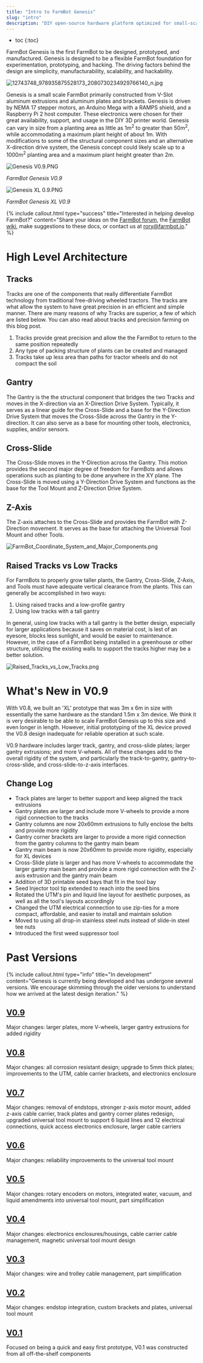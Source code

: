 ```yaml
---
title: "Intro to FarmBot Genesis"
slug: "intro"
description: "DIY open-source hardware platform optimized for small-scale soil-based food production"
---
```


* toc
{:toc}

FarmBot Genesis is the first FarmBot to be designed, prototyped, and manufactured. Genesis is designed to be a flexible FarmBot foundation for experimentation, prototyping, and hacking. The driving factors behind the design are simplicity, manufacturability, scalability, and hackability.

![12743748_978935875528173_2080730234929766140_n.jpg](_images/12743748_978935875528173_2080730234929766140_n.jpg)

Genesis is a small scale FarmBot primarily constructed from V-Slot aluminum extrusions and aluminum plates and brackets. Genesis is driven by NEMA 17 stepper motors, an Arduino Mega with a RAMPS shield, and a Raspberry Pi 2 host computer. These electronics were chosen for their great availability, support, and usage in the DIY 3D printer world. Genesis can vary in size from a planting area as little as 1m<sup>2</sup> to greater than 50m<sup>2</sup>, while accommodating a maximum plant height of about 1m. With modifications to some of the structural component sizes and an alternative X-direction drive system, the Genesis concept could likely scale up to a 1000m<sup>2</sup> planting area and a maximum plant height greater than 2m.

![Genesis V0.9.PNG](_images/Genesis_V0.9.PNG)

_FarmBot Genesis V0.9_



![Genesis XL 0.9.PNG](_images/Genesis_XL_0.9.PNG)

_FarmBot Genesis XL V0.9_



{%
include callout.html
type="success"
title="Interested in helping develop FarmBot?"
content="Share your ideas on the [FarmBot forum](http://forum.farmbot.cc), the [FarmBot wiki](http://wiki.farmbot.cc), make suggestions to these docs, or contact us at rory@farmbot.io."
%}



# High Level Architecture

## Tracks
Tracks are one of the components that really differentiate FarmBot technology from traditional free-driving wheeled tractors. The tracks are what allow the system to have great precision in an efficient and simple manner. There are many reasons of why Tracks are superior, a few of which are listed below. You can also read about tracks and precision farming on this blog post.
1. Tracks provide great precision and allow the the FarmBot to return to the same position repeatedly
2. Any type of packing structure of plants can be created and managed
3. Tracks take up less area than paths for tractor wheels and do not compact the soil

## Gantry
The Gantry is the the structural component that bridges the two Tracks and moves in the X-direction via an X-Direction Drive System. Typically, it serves as a linear guide for the Cross-Slide and a base for the Y-Direction Drive System that moves the Cross-Slide across the Gantry in the Y-direction. It can also serve as a base for mounting other tools, electronics, supplies, and/or sensors.

## Cross-Slide
The Cross-Slide moves in the Y-Direction across the Gantry. This motion provides the second major degree of freedom for FarmBots and allows operations such as planting to be done anywhere in the XY plane. The Cross-Slide is moved using a Y-Direction Drive System and functions as the base for the Tool Mount and Z-Direction Drive System.

## Z-Axis
The Z-axis attaches to the Cross-Slide and provides the FarmBot with Z-Direction movement. It serves as the base for attaching the Universal Tool Mount and other Tools.

![FarmBot_Coordinate_System_and_Major_Components.png](_images/FarmBot_Coordinate_System_and_Major_Components.png)

## Raised Tracks vs Low Tracks
For FarmBots to properly grow taller plants, the Gantry, Cross-Slide, Z-Axis, and Tools must have adequate vertical clearance from the plants. This can generally be accomplished in two ways:

1. Using raised tracks and a low-profile gantry
2. Using low tracks with a tall gantry

In general, using low tracks with a tall gantry is the better design, especially for larger applications because it saves on material cost, is lest of an eyesore, blocks less sunlight, and would be easier to maintenance. However, in the case of a FarmBot being installed in a greenhouse or other structure, utilizing the existing walls to support the tracks higher may be a better solution.

![Raised_Tracks_vs_Low_Tracks.png](_images/Raised_Tracks_vs_Low_Tracks.png)



# What's New in V0.9

With V0.8, we built an 'XL' prototype that was 3m x 6m in size with essentially the same hardware as the standard 1.5m x 3m device. We think it is very desirable to be able to scale FarmBot Genesis up to this size and even longer in length. However, initial prototyping of the XL device proved the V0.8 design inadequate for reliable operation at such scale.

V0.9 hardware includes larger track, gantry, and cross-slide plates; larger gantry extrusions; and more V-wheels. All of these changes add to the overall rigidity of the system, and particularly the track-to-gantry, gantry-to-cross-slide, and cross-slide-to-z-axis interfaces.

## Change Log
  * Track plates are larger to better support and keep aligned the track extrusions
  * Gantry plates are larger and include more V-wheels to provide a more rigid connection to the tracks
  * Gantry columns are now 20x60mm extrusions to fully enclose the belts and provide more rigidity
  * Gantry corner brackets are larger to provide a more rigid connection from the gantry columns to the gantry main beam
  * Gantry main beam is now 20x60mm to provide more rigidity, especially for XL devices
  * Cross-Slide plate is larger and has more V-wheels to accommodate the larger gantry main beam and provide a more rigid connection with the Z-axis extrusion and the gantry main beam
  * Addition of 3D printable seed bays that fit in the tool bay
  * Seed Injector tool tip extended to reach into the seed bins
  * Rotated the UTM's pin and liquid line layout for aesthetic purposes, as well as all the tool's layouts accordingly
  * Changed the UTM electrical connection to use zip-ties for a more compact, affordable, and easier to install and maintain solution
  * Moved to using all drop-in stainless steel nuts instead of slide-in steel tee nuts
  * Introduced the first weed suppressor tool

# Past Versions



{%
include callout.html
type="info"
title="In development"
content="Genesis is currently being developed and has undergone several versions. We encourage skimming through the older versions to understand how we arrived at the latest design iteration."
%}

## [V0.9](https://genesis.farm.bot/v0.9)
Major changes: larger plates, more V-wheels, larger gantry extrusions for added rigidity
## [V0.8](https://genesis.farm.bot/v0.8)
Major changes: all corrosion resistant design; upgrade to 5mm thick plates; improvements to the UTM, cable carrier brackets, and electronics enclosure
## [V0.7](https://genesis.farm.bot/v0.7)
Major changes: removal of endstops, stronger z-axis motor mount, added z-axis cable carrier, track plates and gantry corner plates redesign, upgraded universal tool mount to support 6 liquid lines and 12 electrical connections, quick access electronics enclosure, larger cable carriers
## [V0.6](https://genesis.farm.bot/v0.6)
Major changes: reliability improvements to the universal tool mount
## [V0.5](https://genesis.farm.bot/v0.5)
Major changes: rotary encoders on motors, integrated water, vacuum, and liquid amendments into universal tool mount, part simplification
## [V0.4](https://genesis.farm.bot/v0.4)
Major changes: electronics enclosures/housings, cable carrier cable management, magnetic universal tool mount design
## [V0.3](https://genesis.farm.bot/v0.3)
Major changes: wire and trolley cable management, part simplification
## [V0.2](https://genesis.farm.bot/v0.2)
Major changes: endstop integration, custom brackets and plates, universal tool mount
## [V0.1](https://genesis.farm.bot/v0.1)
Focused on being a quick and easy first prototype, V0.1 was constructed from all off-the-shelf components

